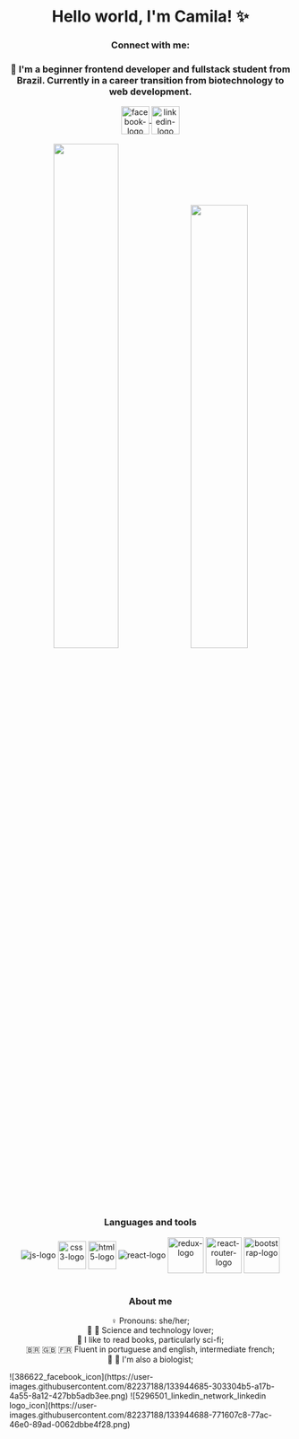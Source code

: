 <h1 align="center">Hello world, I'm Camila! ✨</h1>
<h3 align="center">Connect with me:</h3>
<div align="center">
  <h3 align="center"> 🐣 I'm a beginner frontend developer and fullstack student from Brazil. Currently in a career transition from biotechnology to web development.</h3>
  <a href="https://www.facebook.com/camila.pereira.1253">
    <img align="center" alt="facebook-logo" width="50" src="https://user-images.githubusercontent.com/82237188/133944685-303304b5-a17b-4a55-8a12-427bb5adb3ee.png">
  </a>
  <a href="https://www.linkedin.com/in/camila-malvessi-pereira/">
    <img align="center" alt="linkedin-logo" width="50" src="https://user-images.githubusercontent.com/82237188/133944688-771607c8-77ac-46e0-89ad-0062dbbe4f28.png">
  </a>
</div>
<br>
<div align="center" style="display: inline_block">
  <img width="48%" src="https://github-readme-stats.vercel.app/api?username=camila-mp&show_icons=true&theme=ocean_dark&include_all_commits=true&count_private=true"/>
  <img width="45%" src="https://github-readme-stats.vercel.app/api/top-langs/?username=camila-mp&layout=compact&langs_count=7&theme=ocean_dark"/>
</div>
<br>
<h3 align="center">Languages and tools</h3>
<p></p>
<div align="center" style="display: inline_block">
  <img align="center" alt="js-logo" src="https://user-images.githubusercontent.com/82237188/133940897-1b9e2f2b-97f6-4e80-8515-5886168d2b40.png">
  <img align="center" alt="css3-logo" width="50" src="https://user-images.githubusercontent.com/82237188/133941365-4f7db70a-1240-49e4-8cf3-dc557324709c.png">
  <img align="center" alt="html5-logo" width="50" src="https://user-images.githubusercontent.com/82237188/133941349-17933de9-cbfa-4955-8ccf-1c4fd0e40397.png">
  <img align="center" alt="react-logo" src="https://user-images.githubusercontent.com/82237188/133941100-2e6d43c1-1adc-48d5-8392-a266f22640ac.png">
  <img align="center" alt="redux-logo" width="64" src="https://user-images.githubusercontent.com/82237188/133941103-b8f82a31-cdcf-4ddf-bbbf-fc6b535a0d35.png">
  <img align="center" alt="react-router-logo" width="64" src="https://user-images.githubusercontent.com/82237188/133941367-b505c52e-585c-4212-97ec-950d48898beb.png">
  <img align="center" alt="bootstrap-logo" width="64" src="https://user-images.githubusercontent.com/82237188/133941647-264f6514-34b7-48c4-af4a-5b613f392a7b.png">
</div>
<br>
<h3 align="center">About me</h3>
<div align="center">
  <p>♀️ Pronouns: she/her;<br>🔬 🚀 Science and technology lover;<br>📖 I like to read books, particularly sci-fi;<br>🇧🇷 🇬🇧 🇫🇷 Fluent in portuguese and english, intermediate french;<br>🌱 🧬 I'm also a biologist;</p>
</div>
![386622_facebook_icon](https://user-images.githubusercontent.com/82237188/133944685-303304b5-a17b-4a55-8a12-427bb5adb3ee.png)
![5296501_linkedin_network_linkedin logo_icon](https://user-images.githubusercontent.com/82237188/133944688-771607c8-77ac-46e0-89ad-0062dbbe4f28.png)
